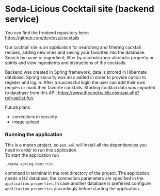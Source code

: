 # Soda-Licious Cocktail site (backend service)

You can find the frontend repository here: https://github.com/derdesz/cocktails

Our cocktail site is an application for searching and filtering cocktail recipes, adding new ones and saving your favorites into the database. 
Search by name or ingredient; filter by alcoholic/non-alcoholic property or spirits and view ingredients and instructions of the cocktails.

Backend was created in Spring framework, data is strored in Hibernate database.
Spring security was also added in order to provide option to register and log in. After a successful login the user can add their own recipes or mark their favorite cocktails.
Starting cocktail data was imported to database from this API: https://www.thecocktaildb.com/api.php?ref=apilist.fun. 

Future plans: 
- corrections in security
- image upload

### Running the application
This is a maven project, so `pom.xml` will install all the dependencies you need in order to run this application.  
To start the application run 
```
./mvnw spring-boot:run
``` 
command in terminal in the root directory of the project.
The application needs a H2 database, the connection parameters are specified in the `application.properties`. In case another database is preferred configure `application.properties` accordingly before starting the application.
